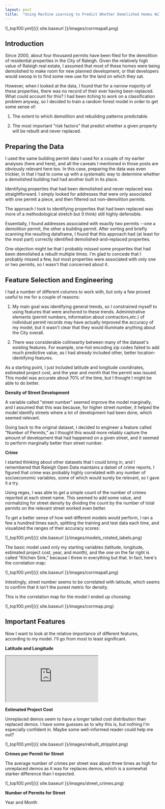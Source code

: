 ```yaml
---
layout: post
title:  "Using Machine Learning to Predict Whether Demolished Homes Will Be Rebuilt"
---
```


![_top100.yml]({{ site.baseurl }}/images/corrmapall.png)

<h2>Introduction</h2>

Since 2000, about four thousand permits have been filed for the demolition of residential properties in the City of Raleigh. Given the relatively high value of Raleigh real estate, I assumed that most of these homes were being demolished to make room for new planned development, or that developers would swoop in to find some new use for the land on which they sat. 

However, when I looked at the data, I found that for a narrow majority of these properties, there was no record of their ever having been replaced. What could account for this? I had been itching to work on a classification problem anyway, so I decided to train a random forest model in order to get some sense of:

1. The extent to which demolition and rebuilding patterns predictable.

2. The most important "risk factors" that predict whether a given property will be rebuilt and never replaced. 

<h2>Preparing the Data</h2>

I used the same building permit data I used for a couple of my earlier analyses (here and here), and all the caveats I mentioned in those posts are obviously relevant here too. In this case, preparing the data was even trickier, in that I had to come up with a systematic way to determine whether a demolished building had had another built in its place.

Identifying properties that had been demolished and never replaced was straightforward. I simply looked for addresses that were only associated with one permit a piece, and then filtered out non-demolition permits.

The approach I took to identifying properties that had been replaced was more of a methodological stretch but (I think) still highly defensible. 

Essentially, I found addresses associated with exactly two permits --one a demolition permit, the other a building permit. After sorting and briefly scanning the resulting dataframe, I found that this approach had (at least for the most part) correctly identified demolished-and-replaced properties. 

One objection might be that I probably missed some properties that had been demolished a rebuilt multiple times. I'm glad to concede that I probably missed a few, but most properties were associated with only one or two permits, so I wasn't that concerned about it. 

<h2>Feature Selection and Engineering</h2>

I had a number of different columns to work with, but only a few proved useful to me for a couple of reasons:

1. My main goal was identifying general trends, so I constrained myself to using features that were anchored to these trends. Administrative elements (permit numbers, information about contractors,etc.) of individual permit records may have actually improved the accuracy of my model, but it wasn't clear that they would illuminate anything about the City overall. 

2. There was considerable collinearity between many of the dataset's existing features. For example, one-hot encoding zip codes failed to add much predictive value, as I had already included other, better location-identifying features.

As a starting point, I just included latitude and longitude coordinates, estimated project cost, and the year and month that the permit was issued. This model was accurate about 70% of the time, but I thought I might be able to do better.

**Density of Street Development**

A variable called "street number" seemed improve the model marginally, and I assumed that this was because, for higher street number, it helped the model identify streets where a lot of development had been done, which seemed relevant.

Going back to the original dataset, I decided to engineer a feature called "Number of Permits," as I thought this would more reliably capture the amount of development that had happened on a given street, and it seemed to perform marginally better than street number.

**Crime**

I started thinking about other datasets that I could bring in, and I remembered that Raleigh Open Data maintains a datset of crime reports. I figured that crime was probably highly correlated with any number of socioeconomic variables, some of which would surely be relevant, so I gave it a try.

Using regex, I was able to get a simple count of the number of crimes reported at each street name. This seemed to add some value, and normalizing for street density by dividing the count by the number of total permits on the relevant street worked even better. 

To get a better sense of how well different models would perform, I ran a few a hundred times each, splitting the training and test data each time, and visualized the ranges of their accuracy scores:

![_top100.yml]({{ site.baseurl }}/images/models_rotated_labels.png)


The basic model used only my starting variables (latitude, longitude, estimated project cost, year, and month), and the one on the far right is called "Kitchen Sink," because I threw in everything but that. In fact, here's the correlation map:

![_top100.yml]({{ site.baseurl }}/images/corrmapall.png)

Intestingly, street number seems to be correlated with latitude, which seems to confirm that it isn't the purest metric for density.

This is the correlation map for the model I ended up choosing:

![_top100.yml]({{ site.baseurl }}/images/corrmap.png)

<h2>Important Features</h2>

Now I want to look at the relative importance of different features, according to my model. I'll go from most to least significant. 

**Latitude and Longitude**
<iframe src="https://www.raleighquantified.com/raleigh_demos.html"></iframe>

**Estimated Project Cost**

Unreplaced demos seem to have a longer tailed cost distribution than replaced demos. I have some guesses as to why this is, but nothing I'm especially confident in. Maybe some well-informed reader could help me out?

![_top100.yml]({{ site.baseurl }}/images/rebuilt_stripplot.png)

**Crimes per Permit for Street**

The average number of crimes per street was about three times as high for unreplaced demos as it was for replaces demos, which is a somewhat starker difference than I expected.

![_top100.yml]({{ site.baseurl }}/images/street_crimes.png)

**Number of Permits for Street**



Year and Month
